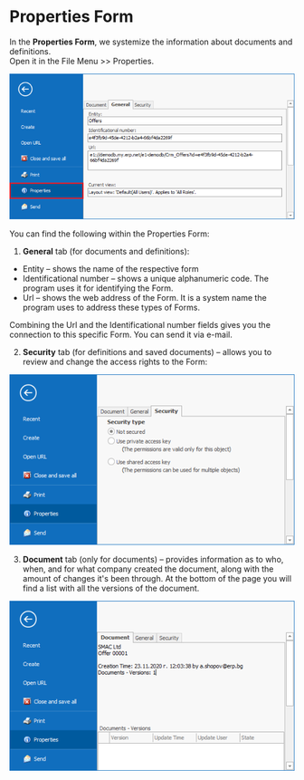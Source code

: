 # Properties Form

In the <b>Properties Form</b>, we systemize the information about documents and definitions. <br>
Open it in the File Menu >> Properties.

![General Properties](pictures/general-properties.png) 

You can find the following within the Properties Form:

1. <b>General</b> tab (for documents and definitions):

- Entity – shows the name of the respective form
- Identificational number – shows a unique alphanumeric code. The program uses it for identifying the Form.
- Url – shows the web address of the Form. It is a system name the program uses to address these types of Forms.  

Combining the Url and the Identificational number fields gives you the connection to this specific Form. You can send it via e-mail. 

2. <b>Security</b> tab (for definitions and saved documents) – allows you to review and change the access rights to thе Form:

![Security Properties](pictures/security-properties.png)

3. <b>Document</b> tab (only for documents) – provides information as to who, when, and for what company created the document, along with the amount of changes it's been through. At the bottom of the page you will find a list with all the versions of the document.

![Document Properties](pictures/document-properties.png)
